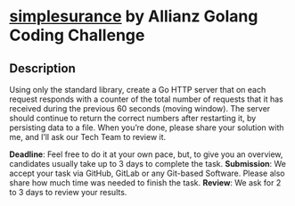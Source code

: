 # [simplesurance](https://www.simplesurance.com/) by Allianz Golang Coding Challenge

## Description

Using only the standard library, create a Go HTTP server that on each request responds with a
counter of the total number of requests that it has received during the previous 60 seconds
(moving window). The server should continue to return the correct numbers after restarting it, by
persisting data to a file.
When you’re done, please share your solution with me, and I’ll ask our Tech Team to review it.

**Deadline**: Feel free to do it at your own pace, but, to give you an overview, candidates usually
take up to 3 days to complete the task.
**Submission**: We accept your task via GitHub, GitLab or any Git-based Software. Please also
share how much time was needed to finish the task.
**Review**: We ask for 2 to 3 days to review your results.
